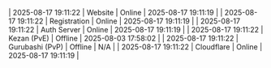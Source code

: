 | 2025-08-17 19:11:22 | Website | Online | 2025-08-17 19:11:19 |
| 2025-08-17 19:11:22 | Registration | Online | 2025-08-17 19:11:19 |
| 2025-08-17 19:11:22 | Auth Server | Online | 2025-08-17 19:11:19 |
| 2025-08-17 19:11:22 | Kezan (PvE) | Offline | 2025-08-03 17:58:02 |
| 2025-08-17 19:11:22 | Gurubashi (PvP) | Offline | N/A |
| 2025-08-17 19:11:22 | Cloudflare | Online | 2025-08-17 19:11:19 |

